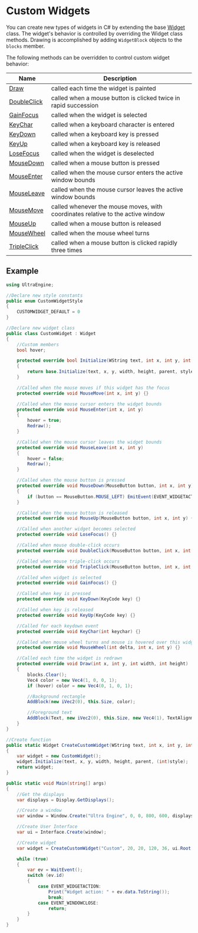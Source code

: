 # Custom Widgets

You can create new types of widgets in C# by extending the base [Widget](Widget.md) class. The widget's behavior is controlled by overriding the Widget class methods. Drawing is accomplished by adding `WidgetBlock` objects to the `blocks` member.

The following methods can be overridden to control custom widget behavior:

| Name | Description |
|---|---|
| [Draw](Widget_Draw.md) | called each time the widget is painted |
| [DoubleClick](Widget_DoubleClick.md) | called when a mouse button is clicked twice in rapid succession |
| [GainFocus](Widget_GainFocus.md) | called when the widget is selected |
| [KeyChar](Widget_KeyChar.md) | called when a keyboard character is entered |
| [KeyDown](Widget_KeyDown.md) | called when a keyboard key is pressed |
| [KeyUp](Widget_KeyUp.md) | called when a keyboard key is released |
| [LoseFocus](Widget_LoseFocus.md) | called when the widget is deselected |
| [MouseDown](Widget_MouseDown.md) | called when a mouse button is pressed |
| [MouseEnter](Widget_MouseEnter.md) | called when the mouse cursor enters the active window bounds |
| [MouseLeave](Widget_MouseLeave.md) | called when the mouse cursor leaves the active window bounds |
| [MouseMove](Widget_MouseMove.md) | called whenever the mouse moves, with coordinates relative to the active window |
| [MouseUp](Widget_MouseUp.md) | called when a mouse button is released |
| [MouseWheel](Widget_MouseWheel.md) | called when the mouse wheel turns |
| [TripleClick](Widget_TripleClick.md) | called when a mouse button is clicked rapidly three times |

## Example

```csharp
using UltraEngine;

//Declare new style constants
public enum CustomWidgetStyle
{
    CUSTOMWIDGET_DEFAULT = 0
}

//Declare new widget class
public class CustomWidget : Widget
{
    //Custom members
    bool hover;

    protected override bool Initialize(WString text, int x, int y, int width, int height, Widget parent, int style)
    {
        return base.Initialize(text, x, y, width, height, parent, style);
    }

    //Called when the mouse moves if this widget has the focus
    protected override void MouseMove(int x, int y) {}

    //Called when the mouse cursor enters the widget bounds
    protected override void MouseEnter(int x, int y)
    {
        hover = true;
        Redraw();
    }

    //Called when the mouse cursor leaves the widget bounds
    protected override void MouseLeave(int x, int y)
    {
        hover = false;
        Redraw();
    }

    //Called when the mouse button is pressed
    protected override void MouseDown(MouseButton button, int x, int y)
    {
        if (button == MouseButton.MOUSE_LEFT) EmitEvent(EVENT_WIDGETACTION, Self());
    }

    //Called when the mouse button is released
    protected override void MouseUp(MouseButton button, int x, int y) {}

    //Called when another widget becomes selected
    protected override void LoseFocus() {}

    //Called when mouse double-click occurs
    protected override void DoubleClick(MouseButton button, int x, int y) {}

    //Called when mouse triple-click occurs
    protected override void TripleClick(MouseButton button, int x, int y) {}

    //Called when widget is selected
    protected override void GainFocus() {}

    //Called when key is pressed
    protected override void KeyDown(KeyCode key) {}

    //Called when key is released
    protected override void KeyUp(KeyCode key) {}

    //Called for each keydown event
    protected override void KeyChar(int keychar) {}

    //Called when mouse wheel turns and mouse is hovered over this widget
    protected override void MouseWheel(int delta, int x, int y) {}

    //Called each time the widget is redrawn
    protected override void Draw(int x, int y, int width, int height)
    {
        blocks.Clear();
        Vec4 color = new Vec4(1, 0, 0, 1);
        if (hover) color = new Vec4(0, 1, 0, 1);

        //Background rectangle
        AddBlock(new iVec2(0), this.Size, color);

        //Foreground text
        AddBlock(Text, new iVec2(0), this.Size, new Vec4(1), TextAlignment.TEXT_CENTER | TextAlignment.TEXT_MIDDLE);
    }
}

//Create function
public static Widget CreateCustomWidget(WString text, int x, int y, int width, int height, Widget parent, CustomWidgetStyle style)
{
    var widget = new CustomWidget();
    widget.Initialize(text, x, y, width, height, parent, (int)style);
    return widget;
}

public static void Main(string[] args)
{
    //Get the displays
    var displays = Display.GetDisplays();

    //Create a window
    var window = Window.Create("Ultra Engine", 0, 0, 800, 600, displays[0]);

    //Create User Interface
    var ui = Interface.Create(window);

    //Create widget
    var widget = CreateCustomWidget("Custom", 20, 20, 120, 36, ui.Root, CustomWidgetStyle.CUSTOMWIDGET_DEFAULT);

    while (true)
    {
        var ev = WaitEvent();
        switch (ev.id)
        {
            case EVENT_WIDGETACTION:
                Print("Widget action: " + ev.data.ToString());
                break;
            case EVENT_WINDOWCLOSE:
                return;
        }
    }
}
```